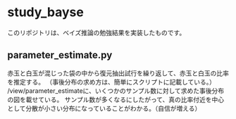 # study_bayse

このリポジトリは、ベイズ推論の勉強結果を実装したものです。

## parameter_estimate.py 
赤玉と白玉が混じった袋の中から復元抽出試行を繰り返して、赤玉と白玉の比率を推定する。
（事後分布の求め方は、簡単にスクリプトに記載している。）
/view/parameter_estimateに、いくつかのサンプル数に対して求めた事後分布の図を載せている。
サンプル数が多くなるにしたがって、真の比率付近を中心として分散が小さい分布になっていることがわかる。（自信が増える）
